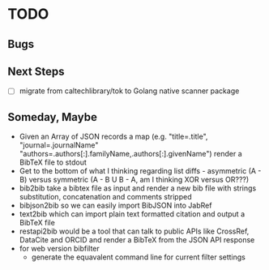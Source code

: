 
# TODO

## Bugs

## Next Steps

+ [ ] migrate from caltechlibrary/tok to Golang native scanner package

## Someday, Maybe

+ Given an Array of JSON records a map (e.g. "title=.title", "journal=.journalName" "authors=.authors[:].familyName,.authors[:].givenName") render a BibTeX file to stdout
+ Get to the bottom of what I thinking regarding list diffs - asymmetric (A - B)  versus symmetric (A - B U B - A, am I thinking XOR versus OR???)
+ bib2bib take a bibtex file as input and render a new bib file with strings substitution, concatenation and comments stripped
+ bibjson2bib so we can easily import BibJSON into JabRef
+ text2bib which can import plain text formatted citation and output a BibTeX file
+ restapi2bib would be a tool that can talk to public APIs like CrossRef, DataCite and ORCID and render a BibTeX from the JSON API response
+ for web version bibfilter
    + generate the equavalent command line for current filter settings

